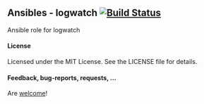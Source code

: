 ## Ansibles - logwatch [![Build Status](https://travis-ci.org/Ansibles/logwatch.png)](https://travis-ci.org/Ansibles/logwatch)

Ansible role for logwatch


#### License

Licensed under the MIT License. See the LICENSE file for details.

#### Feedback, bug-reports, requests, ...

Are [welcome](https://github.com/ansibles/logwatch/issues)!
